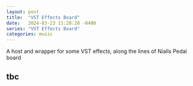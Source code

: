 ```yaml
---
layout: post
title:  "VST Effects Board"
date:   2024-03-23 11:28:28 -0400
series: "VST Effects Board"
categories: music
---
```



A host and wrapper for some VST effects, along the lines of Nialls Pedal board

tbc
- 

